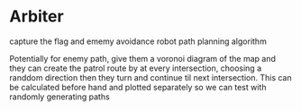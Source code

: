 # Arbiter
capture the flag and ememy avoidance robot path planning algorithm

Potentially for enemy path, give them a voronoi diagram of the map and they can create the patrol route by at every intersection, choosing a randdom direction then they turn and continue til next intersection. This can be calculated before hand and plotted separately so we can test with randomly generating paths
